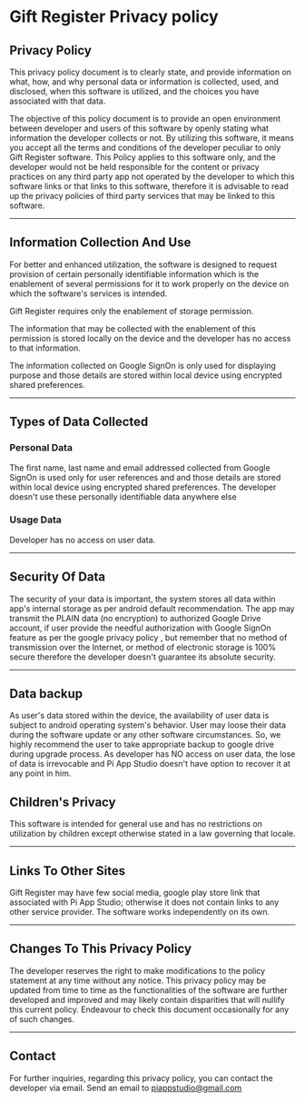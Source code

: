 # Gift Register Privacy policy

## Privacy Policy

This privacy policy document is to clearly state, and provide information on what, how, and why personal data or information is collected, used, and disclosed, when this software is utilized, and the choices you have associated with that data.

The objective of this policy document is to provide an open environment between developer and users of this software by openly stating what information the developer collects or not. By utilizing this software, it means you accept all the terms and conditions of the developer peculiar to only Gift Register software. This Policy applies to this software only, and the developer would not be held responsible for the content or privacy practices on any third party app not operated by the developer to which this software links or that links to this software, therefore it is advisable to read up the privacy policies of third party services that may be linked to this software.

---

## Information Collection And Use

For better and enhanced utilization, the software is designed to request provision of certain personally identifiable information which is the enablement of several permissions for it to work properly on the device on which the software's services is intended.

Gift Register requires only the enablement of storage permission.

The information that may be collected with the enablement of this permission is stored locally on the device and the developer has no access to that information.

The information collected on Google SignOn is only used for displaying purpose and those details are stored within local device using encrypted shared preferences.

---

## Types of Data Collected

### Personal Data

The first name, last name and email addressed collected from Google SignOn is used only for user references and and those details are stored within local device using encrypted shared preferences.
The developer doesn't use these personally identifiable data anywhere else

### Usage Data

Developer has no access on user data.

---

## Security Of Data

The security of your data is important, the system stores all data within app's internal storage as per android default recommendation. The app may transmit the PLAIN data (no encryption) to authorized Google Drive account, if user provide the needful authorization with Google SignOn feature as per the google privacy policy , but remember that no method of transmission over the Internet, or method of electronic storage is 100% secure therefore the developer doesn't guarantee its absolute security.

---

## Data backup

As user's data stored within the device, the availability of user data is subject to android operating system's behavior. User may loose their data during the software update or any other software circumstances. So, we highly recommend the user to take appropriate backup to google drive during upgrade process. As developer has NO access on user data, the lose of data is irrevocable and Pi App Studio doesn't have option to recover it at any point in him.  

## Children's Privacy

This software is intended for general use and has no restrictions on utilization by children except otherwise stated in a law governing that locale.

---

## Links To Other Sites

Gift Register may have few social media, google play store link that associated with Pi App Studio; otherwise it does not contain links to any other service provider. The software works independently on its own.
 
---

## Changes To This Privacy Policy

The developer reserves the right to make modifications to the policy statement at any time without any notice. This privacy policy may be updated from time to time as the functionalities of the software are further developed and improved and may likely contain disparities that will nullify this current policy. Endeavour to check this document occasionally for any of such changes.

---

## Contact

For further inquiries, regarding this privacy policy, you can contact the developer via email. Send an email to piappstudio@gmail.com